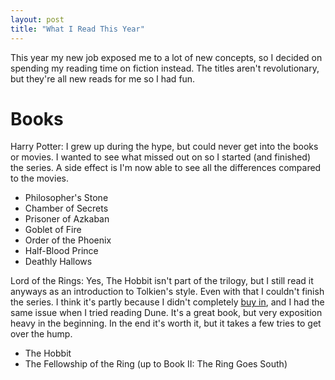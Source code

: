 ```yaml
---
layout: post
title: "What I Read This Year"
---
```


This year my new job exposed me to a lot of new concepts, so I decided on spending my reading time on fiction instead. The titles aren't revolutionary, but they're all new reads for me so I had fun.

# Books

Harry Potter: I grew up during the hype, but could never get into the books or movies. I wanted to see what missed out on so I started (and finished) the series. A side effect is I'm now able to see all the differences compared to the movies.
* Philosopher's Stone
* Chamber of Secrets
* Prisoner of Azkaban
* Goblet of Fire
* Order of the Phoenix
* Half-Blood Prince
* Deathly Hallows

Lord of the Rings: Yes, The Hobbit isn't part of the trilogy, but I still read it anyways as an introduction to Tolkien's style. Even with that I couldn't finish the series. I think it's partly because I didn't completely [buy in](https://xkcd.com/483/), and I had the same issue when I tried reading Dune. It's a great book, but very exposition heavy in the beginning. In the end it's worth it, but it takes a few tries to get over the hump.
* The Hobbit
* The Fellowship of the Ring (up to Book II: The Ring Goes South)